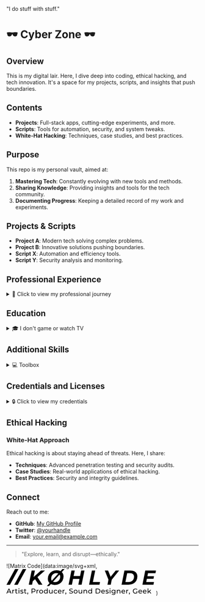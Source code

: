 
"I do stuff with stuff."

# 🕶️ Cyber Zone 🕶️

## Overview

This is my digital lair. Here, I dive deep into coding, ethical hacking, and tech innovation. It's a space for my projects, scripts, and insights that push boundaries.

## Contents

- **Projects**: Full-stack apps, cutting-edge experiments, and more.
- **Scripts**: Tools for automation, security, and system tweaks.
- **White-Hat Hacking**: Techniques, case studies, and best practices.

## Purpose

This repo is my personal vault, aimed at:

1. **Mastering Tech**: Constantly evolving with new tools and methods.
2. **Sharing Knowledge**: Providing insights and tools for the tech community.
3. **Documenting Progress**: Keeping a detailed record of my work and experiments.

## Projects & Scripts

- **Project A**: Modern tech solving complex problems.
- **Project B**: Innovative solutions pushing boundaries.
- **Script X**: Automation and efficiency tools.
- **Script Y**: Security analysis and monitoring.

## Professional Experience

<details>
<summary>📄 Click to view my professional journey</summary>

### EPIQ GLOBAL
"I do legal" (2019)
- Reviewed communications for compliance.
- Collaborated on service requests with version-controlled scripts.
- Data analysis with SQL, EXL, and MBI.
- Created mass updates and ad-hoc reports.
- Worked with DBAs and QA professionals globally.
- Developed dashboards and educational materials.
- **ETL**: Managed client accounts, expectations, and data engineering.
- **ETL**: Led data consulting meetings.

### Private Data Consulting
"Data can go fast" (2018 – 2019)
- Reviewed records for completeness and compliance.
- Developed and maintained health record systems.
- Assigned DRGs using computer software.
- Compiled and coded patient data.
- Prepared statistical and narrative reports.
- Developed educational materials.
- **EDI**: Full development and rollout.

### The Partners Group LTD
"You start somewhere, right" (2014 – 2018)
- Generated reports summarizing business data.
- Collected business intelligence from various sources.
- Conducted tests to ensure data integrity.
- Created BI tools and systems.
- Documented specifications for IT reports.
- Analyzed industry trends for business strategy.
- Maintained BI tools and databases.
- Provided technical support for reporting tools.
- **ETL**: Managed client accounts, expectations, and data engineering.
- **ETL**: Led data consulting meetings.

### Oswego County Health Department
"Rite of Passage" (2012 – 2014)
- Developed health record indexes and systems.
- Entered and coded patient data.
- Resolved conflicting diagnoses.
- Prepared statistical and narrative reports.
- Developed educational materials.
- Maintained patients' medical records.

</details>

## Education

<details>
<summary>🎓 I don't game or watch TV</summary>

- **MS BioInformatic BHI** (2016)
- **MS HIT** (2015)
- **MS IHS** (2014)
- **BS Information Science** (2013)
- **AAS CIS** (2011)

</details>

## Additional Skills

<details>
<summary>💻 Toolbox</summary>

### Data Tools
- **Apache**: HDFS, SPARK
- **Oracle**: ORCLDB, OBI
- **Microsoft**: MSSQL, PBI, ADL
- **IBM**: DB2, COG
- **Other**: MYSQL, PSQL, MDB

### Development Tools
- **Languages**: C#, JAVA, JS, HTML5, CSS3
- **Frameworks**: NET, NODE, ANG, REACT
- **Scripting**: PSH, BASH, CMD, AHK, WSL

### Office and Visualization Tools
- **Microsoft Office**: EXL, WORD, ACC, VIS
- **Data Visualization**: TBL, PBI

### Web Development
- **CSS Frameworks**: BS, W3CSS, MD
- **Content Management**: WP, JML, DRPL

### Miscellaneous
- **Version Control**: GIT, GH
- **Containerization**: DOCKER, K8S
- **Cloud Services**: AWS, AZURE, GCP
- **Automation**: JEN, ANS, PUP, CHEF
- MSSQL, SSRS, SSIS, T-SQL
- MPBI, MV, MOEX, MOWD, MOAC
- Windows PowerShell, .NET, C#, Java, HTML5, CSS3, JS
- Scripting: Chocolatey, AutoHotkey, Batch/CMD, PowerShell, WSL
- NPM (Angular, React), NodeJS, PDF documentation generation

</details>

## Credentials and Licenses

<details>
<summary>🔒 Click to view my credentials</summary>

- PGC Health Information Technology, NY
- PGC Integrated Health Systems, NY

</details>

## Ethical Hacking

### White-Hat Approach

Ethical hacking is about staying ahead of threats. Here, I share:
- **Techniques**: Advanced penetration testing and security audits.
- **Case Studies**: Real-world applications of ethical hacking.
- **Best Practices**: Security and integrity guidelines.

## Connect

Reach out to me:

- **GitHub**: [My GitHub Profile](https://github.com/yourprofile)
- **Twitter**: [@yourhandle](https://twitter.com/yourhandle)
- **Email**: your.email@example.com

---

> "Explore, learn, and disrupt—ethically."

![Matrix Code](data:image/svg+xml,<svg viewBox='867.6667 494.1991 392.3305 67.7492' width='392.3305' height='67.7492' xmlns='http://www.w3.org/2000/svg' xmlns:xlink='http://www.w3.org/1999/xlink' preserveAspectRatio='none'><defs></defs><style>.companyNamefc4b1ab8-724d-4288-8f8c-44180589053b %7bfill:%23EBE7D9%3bfill-opacity:1%3b%7d.icon3-strfc4b1ab8-724d-4288-8f8c-44180589053b %7bstroke:%23F55139%3bstroke-opacity:1%3b%7d.icon3fc4b1ab8-724d-4288-8f8c-44180589053b %7bfill:%23F55139%3bfill-opacity:1%3b%7d</style><g opacity='1' transform='rotate(0 867.6667 544.4863)'> <svg width='380' height='17.462' x='867.6667' y='544.4863' version='1.1' preserveAspectRatio='none' viewBox='-0.04 -30.28 833.04 38.28'> <g transform='matrix(1 0 0 1 0 0)' class='icon3fc4b1ab8-724d-4288-8f8c-44180589053b'><path id='id-fc4b1ab8-724d-4288-8f8c-44180589053b6izo4zJp38' d='M25.12 0L22.04-7L7.16-7L4.08 0L-0.04 0L12.64-28L16.60-28L29.32 0L25.12 0ZM8.56-10.20L20.64-10.20L14.60-23.92L8.56-10.20Z M37.80-17.64Q38.80-19.48 40.76-20.44Q42.72-21.40 45.52-21.40L45.52-21.40L45.52-17.68Q45.20-17.72 44.64-17.72L44.64-17.72Q41.52-17.72 39.74-15.86Q37.96-14 37.96-10.56L37.96-10.56L37.96 0L34.12 0L34.12-21.20L37.80-21.20L37.80-17.64Z M63.04-4L64.24-1.24Q63.40-0.52 62.16-0.14Q60.92 0.24 59.60 0.24L59.60 0.24Q56.40 0.24 54.64-1.48Q52.88-3.20 52.88-6.40L52.88-6.40L52.88-18.04L49.28-18.04L49.28-21.20L52.88-21.20L52.88-25.84L56.72-25.84L56.72-21.20L62.80-21.20L62.80-18.04L56.72-18.04L56.72-6.56Q56.72-4.84 57.58-3.92Q58.44-3 60.04-3L60.04-3Q61.80-3 63.04-4L63.04-4Z M70.08 0L70.08-21.20L73.92-21.20L73.92 0L70.08 0ZM72-25.28Q70.88-25.28 70.14-26Q69.40-26.72 69.40-27.76L69.40-27.76Q69.40-28.80 70.14-29.54Q70.88-30.28 72-30.28L72-30.28Q73.12-30.28 73.86-29.58Q74.60-28.88 74.60-27.84L74.60-27.84Q74.60-26.76 73.86-26.02Q73.12-25.28 72-25.28L72-25.28Z M88.52 0.24Q85.92 0.24 83.52-0.46Q81.12-1.16 79.76-2.24L79.76-2.24L81.36-5.28Q82.76-4.28 84.76-3.68Q86.76-3.08 88.80-3.08L88.80-3.08Q93.84-3.08 93.84-5.96L93.84-5.96Q93.84-6.92 93.16-7.48Q92.48-8.04 91.46-8.30Q90.44-8.56 88.56-8.88L88.56-8.88Q86-9.28 84.38-9.80Q82.76-10.32 81.60-11.56Q80.44-12.80 80.44-15.04L80.44-15.04Q80.44-17.92 82.84-19.66Q85.24-21.40 89.28-21.40L89.28-21.40Q91.40-21.40 93.52-20.88Q95.64-20.36 97-19.48L97-19.48L95.36-16.44Q92.76-18.12 89.24-18.12L89.24-18.12Q86.80-18.12 85.52-17.32Q84.24-16.52 84.24-15.20L84.24-15.20Q84.24-14.16 84.96-13.56Q85.68-12.96 86.74-12.68Q87.80-12.40 89.72-12.04L89.72-12.04Q92.28-11.60 93.86-11.10Q95.44-10.60 96.56-9.40Q97.68-8.20 97.68-6.04L97.68-6.04Q97.68-3.16 95.22-1.46Q92.76 0.24 88.52 0.24L88.52 0.24Z M114.40-4L115.60-1.24Q114.76-0.52 113.52-0.14Q112.28 0.24 110.96 0.24L110.96 0.24Q107.76 0.24 106-1.48Q104.24-3.20 104.24-6.40L104.24-6.40L104.24-18.04L100.64-18.04L100.64-21.20L104.24-21.20L104.24-25.84L108.08-25.84L108.08-21.20L114.16-21.20L114.16-18.04L108.08-18.04L108.08-6.56Q108.08-4.84 108.94-3.92Q109.80-3 111.40-3L111.40-3Q113.16-3 114.40-4L114.40-4Z M122.80-5.24Q123.92-5.24 124.66-4.46Q125.40-3.68 125.40-2.52L125.40-2.52Q125.40-1.92 125.26-1.36Q125.12-0.80 124.72 0.36L124.72 0.36L122.84 5.92L120.32 5.92L121.80-0.04Q121.04-0.32 120.58-0.98Q120.12-1.64 120.12-2.52L120.12-2.52Q120.12-3.72 120.88-4.48Q121.64-5.24 122.80-5.24L122.80-5.24Z M155.56-28Q161-28 164.12-25.40Q167.24-22.80 167.24-18.24L167.24-18.24Q167.24-13.68 164.12-11.08Q161-8.48 155.56-8.48L155.56-8.48L148.64-8.48L148.64 0L144.64 0L144.64-28L155.56-28ZM155.44-11.96Q159.24-11.96 161.24-13.58Q163.24-15.20 163.24-18.24L163.24-18.24Q163.24-21.28 161.24-22.90Q159.24-24.52 155.44-24.52L155.44-24.52L148.64-24.52L148.64-11.96L155.44-11.96Z M177.08-17.64Q178.08-19.48 180.04-20.44Q182-21.40 184.80-21.40L184.80-21.40L184.80-17.68Q184.48-17.72 183.92-17.72L183.92-17.72Q180.80-17.72 179.02-15.86Q177.24-14 177.24-10.56L177.24-10.56L177.24 0L173.40 0L173.40-21.20L177.08-21.20L177.08-17.64Z M199.60 0.24Q196.44 0.24 193.92-1.16Q191.40-2.56 189.98-5.02Q188.56-7.48 188.56-10.60L188.56-10.60Q188.56-13.72 189.98-16.18Q191.40-18.64 193.92-20.02Q196.44-21.40 199.60-21.40L199.60-21.40Q202.76-21.40 205.26-20.02Q207.76-18.64 209.18-16.18Q210.60-13.72 210.60-10.60L210.60-10.60Q210.60-7.48 209.18-5.02Q207.76-2.56 205.26-1.16Q202.76 0.24 199.60 0.24L199.60 0.24ZM199.60-3.12Q201.64-3.12 203.26-4.06Q204.88-5 205.80-6.70Q206.72-8.40 206.72-10.60L206.72-10.60Q206.72-12.80 205.80-14.50Q204.88-16.20 203.26-17.12Q201.64-18.04 199.60-18.04L199.60-18.04Q197.56-18.04 195.94-17.12Q194.32-16.20 193.38-14.50Q192.44-12.80 192.44-10.60L192.44-10.60Q192.44-8.40 193.38-6.70Q194.32-5 195.94-4.06Q197.56-3.12 199.60-3.12L199.60-3.12Z M233.28-29.68L237.12-29.68L237.12 0L233.44 0L233.44-3.36Q232.16-1.60 230.20-0.68Q228.24 0.24 225.88 0.24L225.88 0.24Q222.80 0.24 220.36-1.12Q217.92-2.48 216.54-4.94Q215.16-7.40 215.16-10.60L215.16-10.60Q215.16-13.80 216.54-16.24Q217.92-18.68 220.36-20.04Q222.80-21.40 225.88-21.40L225.88-21.40Q228.16-21.40 230.08-20.54Q232-19.68 233.28-18L233.28-18L233.28-29.68ZM226.20-3.12Q228.20-3.12 229.84-4.06Q231.48-5 232.40-6.70Q233.32-8.40 233.32-10.60L233.32-10.60Q233.32-12.80 232.40-14.50Q231.48-16.20 229.84-17.12Q228.20-18.04 226.20-18.04L226.20-18.04Q224.16-18.04 222.54-17.12Q220.92-16.20 219.98-14.50Q219.04-12.80 219.04-10.60L219.04-10.60Q219.04-8.40 219.98-6.70Q220.92-5 222.54-4.06Q224.16-3.12 226.20-3.12L226.20-3.12Z M261.52-21.20L265.36-21.20L265.36 0L261.72 0L261.72-3.20Q260.56-1.56 258.66-0.66Q256.76 0.24 254.52 0.24L254.52 0.24Q250.28 0.24 247.84-2.10Q245.40-4.44 245.40-9L245.40-9L245.40-21.20L249.24-21.20L249.24-9.44Q249.24-6.36 250.72-4.78Q252.20-3.20 254.96-3.20L254.96-3.20Q258-3.20 259.76-5.04Q261.52-6.88 261.52-10.24L261.52-10.24L261.52-21.20Z M283.12 0.24Q279.88 0.24 277.34-1.16Q274.80-2.56 273.36-5.02Q271.92-7.48 271.92-10.60L271.92-10.60Q271.92-13.72 273.36-16.18Q274.80-18.64 277.34-20.02Q279.88-21.40 283.12-21.40L283.12-21.40Q286.00-21.40 288.26-20.24Q290.52-19.08 291.76-16.88L291.76-16.88L288.84-15Q287.84-16.52 286.36-17.28Q284.88-18.04 283.08-18.04L283.08-18.04Q281.00-18.04 279.34-17.12Q277.68-16.20 276.74-14.50Q275.80-12.80 275.80-10.60L275.80-10.60Q275.80-8.36 276.74-6.66Q277.68-4.96 279.34-4.04Q281.00-3.12 283.08-3.12L283.08-3.12Q284.88-3.12 286.36-3.88Q287.84-4.64 288.84-6.16L288.84-6.16L291.76-4.32Q290.52-2.12 288.26-0.94Q286.00 0.24 283.12 0.24L283.12 0.24Z M316.76-10.48Q316.76-10.04 316.68-9.32L316.68-9.32L299.48-9.32Q299.84-6.52 301.94-4.82Q304.04-3.12 307.16-3.12L307.16-3.12Q310.96-3.12 313.28-5.68L313.28-5.68L315.40-3.20Q313.96-1.52 311.82-0.64Q309.68 0.24 307.04 0.24L307.04 0.24Q303.68 0.24 301.08-1.14Q298.48-2.52 297.06-5Q295.64-7.48 295.64-10.60L295.64-10.60Q295.64-13.68 297.02-16.16Q298.40-18.64 300.82-20.02Q303.24-21.40 306.28-21.40L306.28-21.40Q309.32-21.40 311.70-20.02Q314.08-18.64 315.42-16.16Q316.76-13.68 316.76-10.48L316.76-10.48ZM306.28-18.16Q303.52-18.16 301.66-16.48Q299.80-14.80 299.48-12.08L299.48-12.08L313.08-12.08Q312.76-14.76 310.90-16.46Q309.04-18.16 306.28-18.16L306.28-18.16Z M326.96-17.64Q327.96-19.48 329.92-20.44Q331.88-21.40 334.68-21.40L334.68-21.40L334.68-17.68Q334.36-17.72 333.80-17.72L333.80-17.72Q330.68-17.72 328.90-15.86Q327.12-14 327.12-10.56L327.12-10.56L327.12 0L323.28 0L323.28-21.20L326.96-21.20L326.96-17.64Z M341.44-5.24Q342.56-5.24 343.30-4.46Q344.04-3.68 344.04-2.52L344.04-2.52Q344.04-1.92 343.90-1.36Q343.76-0.80 343.36 0.36L343.36 0.36L341.48 5.92L338.96 5.92L340.44-0.04Q339.68-0.32 339.22-0.98Q338.76-1.64 338.76-2.52L338.76-2.52Q338.76-3.72 339.52-4.48Q340.28-5.24 341.44-5.24L341.44-5.24Z M371.44 0.32Q368.28 0.32 365.34-0.66Q362.40-1.64 360.72-3.20L360.72-3.20L362.20-6.32Q363.80-4.88 366.30-3.98Q368.80-3.08 371.44-3.08L371.44-3.08Q374.92-3.08 376.64-4.26Q378.36-5.44 378.36-7.40L378.36-7.40Q378.36-8.84 377.42-9.74Q376.48-10.64 375.10-11.12Q373.72-11.60 371.20-12.20L371.20-12.20Q368.04-12.96 366.10-13.72Q364.16-14.48 362.78-16.06Q361.40-17.64 361.40-20.32L361.40-20.32Q361.40-22.56 362.58-24.36Q363.76-26.16 366.16-27.24Q368.56-28.32 372.12-28.32L372.12-28.32Q374.60-28.32 377.00-27.68Q379.40-27.04 381.12-25.84L381.12-25.84L379.80-22.64Q378.04-23.76 376.04-24.34Q374.04-24.92 372.12-24.92L372.12-24.92Q368.72-24.92 367.02-23.68Q365.32-22.44 365.32-20.48L365.32-20.48Q365.32-19.04 366.28-18.14Q367.24-17.24 368.66-16.74Q370.08-16.24 372.52-15.68L372.52-15.68Q375.68-14.92 377.60-14.16Q379.52-13.40 380.90-11.84Q382.28-10.28 382.28-7.64L382.28-7.64Q382.28-5.44 381.08-3.62Q379.88-1.80 377.44-0.74Q375.00 0.32 371.44 0.32L371.44 0.32Z M397.84 0.24Q394.68 0.24 392.16-1.16Q389.64-2.56 388.22-5.02Q386.80-7.48 386.80-10.60L386.80-10.60Q386.80-13.72 388.22-16.18Q389.64-18.64 392.16-20.02Q394.68-21.40 397.84-21.40L397.84-21.40Q401.00-21.40 403.50-20.02Q406.00-18.64 407.42-16.18Q408.84-13.72 408.84-10.60L408.84-10.60Q408.84-7.48 407.42-5.02Q406.00-2.56 403.50-1.16Q401.00 0.24 397.84 0.24L397.84 0.24ZM397.84-3.12Q399.88-3.12 401.50-4.06Q403.12-5 404.04-6.70Q404.96-8.40 404.96-10.60L404.96-10.60Q404.96-12.80 404.04-14.50Q403.12-16.20 401.50-17.12Q399.88-18.04 397.84-18.04L397.84-18.04Q395.80-18.04 394.18-17.12Q392.56-16.20 391.62-14.50Q390.68-12.80 390.68-10.60L390.68-10.60Q390.68-8.40 391.62-6.70Q392.56-5 394.18-4.06Q395.80-3.12 397.84-3.12L397.84-3.12Z M431.28-21.20L435.12-21.20L435.12 0L431.48 0L431.48-3.20Q430.32-1.56 428.42-0.66Q426.52 0.24 424.28 0.24L424.28 0.24Q420.04 0.24 417.60-2.10Q415.16-4.44 415.16-9L415.16-9L415.16-21.20L419.00-21.20L419.00-9.44Q419.00-6.36 420.48-4.78Q421.96-3.20 424.72-3.20L424.72-3.20Q427.76-3.20 429.52-5.04Q431.28-6.88 431.28-10.24L431.28-10.24L431.28-21.20Z M454.96-21.40Q459.00-21.40 461.38-19.06Q463.76-16.72 463.76-12.20L463.76-12.20L463.76 0L459.92 0L459.92-11.76Q459.92-14.84 458.44-16.40Q456.96-17.96 454.20-17.96L454.20-17.96Q451.08-17.96 449.28-16.14Q447.48-14.32 447.48-10.92L447.48-10.92L447.48 0L443.64 0L443.64-21.20L447.32-21.20L447.32-18Q448.48-19.64 450.46-20.52Q452.44-21.40 454.96-21.40L454.96-21.40Z M488.36-29.68L492.20-29.68L492.20 0L488.52 0L488.52-3.36Q487.24-1.60 485.28-0.68Q483.32 0.24 480.96 0.24L480.96 0.24Q477.88 0.24 475.44-1.12Q473.00-2.48 471.62-4.94Q470.24-7.40 470.24-10.60L470.24-10.60Q470.24-13.80 471.62-16.24Q473.00-18.68 475.44-20.04Q477.88-21.40 480.96-21.40L480.96-21.40Q483.24-21.40 485.16-20.54Q487.08-19.68 488.36-18L488.36-18L488.36-29.68ZM481.28-3.12Q483.28-3.12 484.92-4.06Q486.56-5 487.48-6.70Q488.40-8.40 488.40-10.60L488.40-10.60Q488.40-12.80 487.48-14.50Q486.56-16.20 484.92-17.12Q483.28-18.04 481.28-18.04L481.28-18.04Q479.24-18.04 477.62-17.12Q476.00-16.20 475.06-14.50Q474.12-12.80 474.12-10.60L474.12-10.60Q474.12-8.40 475.06-6.70Q476.00-5 477.62-4.06Q479.24-3.12 481.28-3.12L481.28-3.12Z M513.20 0L513.20-28L525.00-28Q529.44-28 532.88-26.24Q536.32-24.48 538.22-21.30Q540.12-18.12 540.12-14L540.12-14Q540.12-9.88 538.22-6.70Q536.32-3.52 532.88-1.76Q529.44 0 525.00 0L525.00 0L513.20 0ZM517.20-3.48L524.76-3.48Q528.16-3.48 530.74-4.80Q533.32-6.12 534.72-8.50Q536.12-10.88 536.12-14L536.12-14Q536.12-17.12 534.72-19.50Q533.32-21.88 530.74-23.20Q528.16-24.52 524.76-24.52L524.76-24.52L517.20-24.52L517.20-3.48Z M566.04-10.48Q566.04-10.04 565.96-9.32L565.96-9.32L548.76-9.32Q549.12-6.52 551.22-4.82Q553.32-3.12 556.44-3.12L556.44-3.12Q560.24-3.12 562.56-5.68L562.56-5.68L564.68-3.20Q563.24-1.52 561.10-0.64Q558.96 0.24 556.32 0.24L556.32 0.24Q552.96 0.24 550.36-1.14Q547.76-2.52 546.34-5Q544.92-7.48 544.92-10.60L544.92-10.60Q544.92-13.68 546.30-16.16Q547.68-18.64 550.10-20.02Q552.52-21.40 555.56-21.40L555.56-21.40Q558.60-21.40 560.98-20.02Q563.36-18.64 564.70-16.16Q566.04-13.68 566.04-10.48L566.04-10.48ZM555.56-18.16Q552.80-18.16 550.94-16.48Q549.08-14.80 548.76-12.08L548.76-12.08L562.36-12.08Q562.04-14.76 560.18-16.46Q558.32-18.16 555.56-18.16L555.56-18.16Z M578.64 0.24Q576.04 0.24 573.64-0.46Q571.24-1.16 569.88-2.24L569.88-2.24L571.48-5.28Q572.88-4.28 574.88-3.68Q576.88-3.08 578.92-3.08L578.92-3.08Q583.96-3.08 583.96-5.96L583.96-5.96Q583.96-6.92 583.28-7.48Q582.60-8.04 581.58-8.30Q580.56-8.56 578.68-8.88L578.68-8.88Q576.12-9.28 574.50-9.80Q572.88-10.32 571.72-11.56Q570.56-12.80 570.56-15.04L570.56-15.04Q570.56-17.92 572.96-19.66Q575.36-21.40 579.40-21.40L579.40-21.40Q581.52-21.40 583.64-20.88Q585.76-20.36 587.12-19.48L587.12-19.48L585.48-16.44Q582.88-18.12 579.36-18.12L579.36-18.12Q576.92-18.12 575.64-17.32Q574.36-16.52 574.36-15.20L574.36-15.20Q574.36-14.16 575.08-13.56Q575.80-12.96 576.86-12.68Q577.92-12.40 579.84-12.04L579.84-12.04Q582.40-11.60 583.98-11.10Q585.56-10.60 586.68-9.40Q587.80-8.20 587.80-6.04L587.80-6.04Q587.80-3.16 585.34-1.46Q582.88 0.24 578.64 0.24L578.64 0.24Z M593.80 0L593.80-21.20L597.64-21.20L597.64 0L593.80 0ZM595.72-25.28Q594.60-25.28 593.86-26Q593.12-26.72 593.12-27.76L593.12-27.76Q593.12-28.80 593.86-29.54Q594.60-30.28 595.72-30.28L595.72-30.28Q596.84-30.28 597.58-29.58Q598.32-28.88 598.32-27.84L598.32-27.84Q598.32-26.76 597.58-26.02Q596.84-25.28 595.72-25.28L595.72-25.28Z M622.80-21.20L626.44-21.20L626.44-2.88Q626.44 2.68 623.68 5.34Q620.92 8 615.44 8L615.44 8Q612.44 8 609.72 7.18Q607.00 6.36 605.32 4.84L605.32 4.84L607.16 1.88Q608.64 3.16 610.82 3.90Q613.00 4.64 615.32 4.64L615.32 4.64Q619.04 4.64 620.82 2.88Q622.60 1.12 622.60-2.48L622.60-2.48L622.60-4.16Q621.24-2.52 619.26-1.70Q617.28-0.88 614.96-0.88L614.96-0.88Q611.92-0.88 609.46-2.18Q607.00-3.48 605.60-5.82Q604.20-8.16 604.20-11.16L604.20-11.16Q604.20-14.16 605.60-16.50Q607.00-18.84 609.46-20.12Q611.92-21.40 614.96-21.40L614.96-21.40Q617.36-21.40 619.42-20.52Q621.48-19.64 622.80-17.92L622.80-17.92L622.80-21.20ZM615.40-4.24Q617.48-4.24 619.14-5.12Q620.80-6 621.74-7.58Q622.68-9.16 622.68-11.16L622.68-11.16Q622.68-14.24 620.64-16.14Q618.60-18.04 615.40-18.04L615.40-18.04Q612.16-18.04 610.12-16.14Q608.08-14.24 608.08-11.16L608.08-11.16Q608.08-9.16 609.02-7.58Q609.96-6 611.62-5.12Q613.28-4.24 615.40-4.24L615.40-4.24Z M646.28-21.40Q650.32-21.40 652.70-19.06Q655.08-16.72 655.08-12.20L655.08-12.20L655.08 0L651.24 0L651.24-11.76Q651.24-14.84 649.76-16.40Q648.28-17.96 645.52-17.96L645.52-17.96Q642.40-17.96 640.60-16.14Q638.80-14.32 638.80-10.92L638.80-10.92L638.80 0L634.96 0L634.96-21.20L638.64-21.20L638.64-18Q639.80-19.64 641.78-20.52Q643.76-21.40 646.28-21.40L646.28-21.40Z M682.68-10.48Q682.68-10.04 682.60-9.32L682.60-9.32L665.40-9.32Q665.76-6.52 667.86-4.82Q669.96-3.12 673.08-3.12L673.08-3.12Q676.88-3.12 679.20-5.68L679.20-5.68L681.32-3.20Q679.88-1.52 677.74-0.64Q675.60 0.24 672.96 0.24L672.96 0.24Q669.60 0.24 667-1.14Q664.40-2.52 662.98-5Q661.56-7.48 661.56-10.60L661.56-10.60Q661.56-13.68 662.94-16.16Q664.32-18.64 666.74-20.02Q669.16-21.40 672.20-21.40L672.20-21.40Q675.24-21.40 677.62-20.02Q680-18.64 681.34-16.16Q682.68-13.68 682.68-10.48L682.68-10.48ZM672.20-18.16Q669.44-18.16 667.58-16.48Q665.72-14.80 665.40-12.08L665.40-12.08L679-12.08Q678.68-14.76 676.82-16.46Q674.96-18.16 672.20-18.16L672.20-18.16Z M692.88-17.64Q693.88-19.48 695.84-20.44Q697.80-21.40 700.60-21.40L700.60-21.40L700.60-17.68Q700.28-17.72 699.72-17.72L699.72-17.72Q696.60-17.72 694.82-15.86Q693.04-14 693.04-10.56L693.04-10.56L693.04 0L689.20 0L689.20-21.20L692.88-21.20L692.88-17.64Z M707.36-5.24Q708.48-5.24 709.22-4.46Q709.96-3.68 709.96-2.52L709.96-2.52Q709.96-1.92 709.82-1.36Q709.68-0.80 709.28 0.36L709.28 0.36L707.40 5.92L704.88 5.92L706.36-0.04Q705.60-0.32 705.14-0.98Q704.68-1.64 704.68-2.52L704.68-2.52Q704.68-3.72 705.44-4.48Q706.20-5.24 707.36-5.24L707.36-5.24Z M748.60-5.04L748.60-14.16L752.44-14.16L752.44-3.24Q750.36-1.52 747.60-0.60Q744.84 0.32 741.84 0.32L741.84 0.32Q737.60 0.32 734.20-1.54Q730.80-3.40 728.86-6.66Q726.92-9.92 726.92-14L726.92-14Q726.92-18.08 728.86-21.36Q730.80-24.64 734.22-26.48Q737.64-28.32 741.92-28.32L741.92-28.32Q745.28-28.32 748.02-27.22Q750.76-26.12 752.68-24L752.68-24L750.20-21.52Q746.84-24.76 742.08-24.76L742.08-24.76Q738.88-24.76 736.34-23.38Q733.80-22 732.36-19.54Q730.92-17.08 730.92-14L730.92-14Q730.92-10.96 732.36-8.50Q733.80-6.04 736.34-4.64Q738.88-3.24 742.04-3.24L742.04-3.24Q745.80-3.24 748.60-5.04L748.60-5.04Z M779.88-10.48Q779.88-10.04 779.80-9.32L779.80-9.32L762.60-9.32Q762.96-6.52 765.06-4.82Q767.16-3.12 770.28-3.12L770.28-3.12Q774.08-3.12 776.40-5.68L776.40-5.68L778.52-3.20Q777.08-1.52 774.94-0.64Q772.80 0.24 770.16 0.24L770.16 0.24Q766.80 0.24 764.20-1.14Q761.60-2.52 760.18-5Q758.76-7.48 758.76-10.60L758.76-10.60Q758.76-13.68 760.14-16.16Q761.52-18.64 763.94-20.02Q766.36-21.40 769.40-21.40L769.40-21.40Q772.44-21.40 774.82-20.02Q777.20-18.64 778.54-16.16Q779.88-13.68 779.88-10.48L779.88-10.48ZM769.40-18.16Q766.64-18.16 764.78-16.48Q762.92-14.80 762.60-12.08L762.60-12.08L776.20-12.08Q775.88-14.76 774.02-16.46Q772.16-18.16 769.40-18.16L769.40-18.16Z M805.56-10.48Q805.56-10.04 805.48-9.32L805.48-9.32L788.28-9.32Q788.64-6.52 790.74-4.82Q792.84-3.12 795.96-3.12L795.96-3.12Q799.76-3.12 802.08-5.68L802.08-5.68L804.20-3.20Q802.76-1.52 800.62-0.64Q798.48 0.24 795.84 0.24L795.84 0.24Q792.48 0.24 789.88-1.14Q787.28-2.52 785.86-5Q784.44-7.48 784.44-10.60L784.44-10.60Q784.44-13.68 785.82-16.16Q787.20-18.64 789.62-20.02Q792.04-21.40 795.08-21.40L795.08-21.40Q798.12-21.40 800.50-20.02Q802.88-18.64 804.22-16.16Q805.56-13.68 805.56-10.48L805.56-10.48ZM795.08-18.16Q792.32-18.16 790.46-16.48Q788.60-14.80 788.28-12.08L788.28-12.08L801.88-12.08Q801.56-14.76 799.70-16.46Q797.84-18.16 795.08-18.16L795.08-18.16Z M828.28 0L820.32-9.88L815.92-5.80L815.92 0L812.08 0L812.08-29.68L815.92-29.68L815.92-10.64L827.48-21.20L832.12-21.20L823.20-12.44L833.00 0L828.28 0Z'/></g> </svg> </g><g opacity='1' transform='rotate(0 926.3645 494.1991)'> <svg width='333.6327' height='44.7471' x='926.3645' y='494.1991' version='1.1' preserveAspectRatio='none' viewBox='1.16 -30.8 250.51999999999998 33.6'> <g transform='matrix(1 0 0 1 0 0)' class='companyNamefc4b1ab8-724d-4288-8f8c-44180589053b'><path id='id-fc4b1ab8-724d-4288-8f8c-44180589053bD6z1nYkh7' d='M33-28L18.28-15.04L28 0L20.72 0L13.52-10.96L9-6.96L7.60 0L1.16 0L6.76-28L13.20-28L10.64-15.16L25.16-28L33-28Z M52.28 0.48Q48.08 0.48 45-1.04Q41.92-2.56 40.28-5.32Q38.64-8.08 38.64-11.68L38.64-11.68Q38.64-16.44 40.82-20.26Q43-24.08 46.94-26.28Q50.88-28.48 55.96-28.48L55.96-28.48Q60.16-28.48 63.24-26.96Q66.32-25.44 67.96-22.68Q69.60-19.92 69.60-16.32L69.60-16.32Q69.60-11.56 67.42-7.74Q65.24-3.92 61.30-1.72Q57.36 0.48 52.28 0.48L52.28 0.48ZM52.84-5.04Q55.92-5.04 58.24-6.52Q60.56-8 61.80-10.48Q63.04-12.96 63.04-15.96L63.04-15.96Q63.04-19.16 61.04-21.06Q59.04-22.96 55.40-22.96L55.40-22.96Q52.32-22.96 50-21.48Q47.68-20 46.44-17.52Q45.20-15.04 45.20-12.04L45.20-12.04Q45.20-8.84 47.20-6.94Q49.20-5.04 52.84-5.04L52.84-5.04ZM36.64 2.80L67.24-30.80L71.56-30.80L41 2.80L36.64 2.80Z M104.32-28L110.80-28L105.20 0L98.72 0L101-11.40L88.32-11.40L86.04 0L79.52 0L85.12-28L91.64-28L89.44-17L102.12-17L104.32-28Z M119.84 0L125.44-28L131.96-28L127.40-5.28L141.44-5.28L140.36 0L119.84 0Z M179.04-28L164.48-9.72L162.56 0L156.08 0L158.04-10L150.84-28L157.32-28L162.32-15.52L172.36-28L179.04-28Z M183.88 0L189.48-28L201.20-28Q205.48-28 208.58-26.58Q211.68-25.16 213.34-22.52Q215-19.88 215-16.32L215-16.32Q215-11.44 212.80-7.74Q210.60-4.04 206.66-2.02Q202.72 0 197.56 0L197.56 0L183.88 0ZM191.44-5.32L197.76-5.32Q201.04-5.32 203.46-6.70Q205.88-8.08 207.16-10.50Q208.44-12.92 208.44-15.96L208.44-15.96Q208.44-19.12 206.40-20.90Q204.36-22.68 200.48-22.68L200.48-22.68L194.92-22.68L191.44-5.32Z M250.60-22.80L235.92-22.80L234.72-16.72L247.72-16.72L246.72-11.68L233.68-11.68L232.40-5.20L247.68-5.20L246.60 0L224.92 0L230.52-28L251.68-28L250.60-22.80Z'/></g> </svg> </g><g opacity='1' transform='rotate(0 867.6667 494.1991)'> <svg width='51.9906' height='41.576' x='867.6667' y='494.1991' version='1.1' preserveAspectRatio='none' viewBox='-4.6 -33.68 47.12 37.68'> <g transform='matrix(1 0 0 1 0 0)' class='icon3fc4b1ab8-724d-4288-8f8c-44180589053b'><path id='id-fc4b1ab8-724d-4288-8f8c-44180589053bhTdFi603-2' d='M-4.60 4L15.88-33.68L24.12-33.68L3.64 4L-4.60 4Z M13.80 4L34.28-33.68L42.52-33.68L22.04 4L13.80 4Z'/></g> </svg> </g></svg>)

